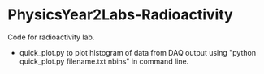 # PhysicsYear2Labs-Radioactivity
Code for radioactivity lab.

- quick_plot.py to plot histogram of data from DAQ output using "python quick_plot.py filename.txt nbins" in command line.